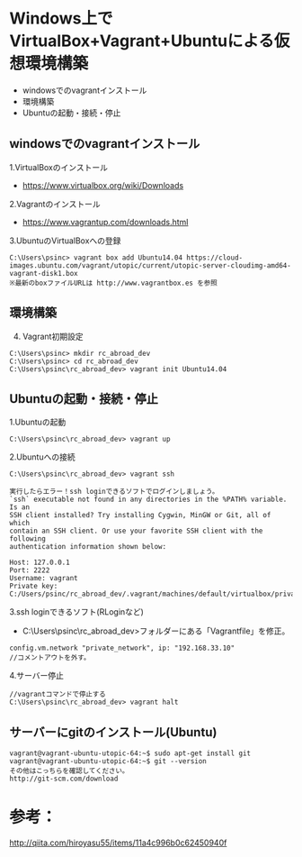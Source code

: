 # Windows上でVirtualBox+Vagrant+Ubuntuによる仮想環境構築 
- windowsでのvagrantインストール
- 環境構築
- Ubuntuの起動・接続・停止

## windowsでのvagrantインストール
1.VirtualBoxのインストール
- https://www.virtualbox.org/wiki/Downloads

2.Vagrantのインストール
- https://www.vagrantup.com/downloads.html

3.UbuntuのVirtualBoxへの登録
```
C:\Users\psinc> vagrant box add Ubuntu14.04 https://cloud-images.ubuntu.com/vagrant/utopic/current/utopic-server-cloudimg-amd64-vagrant-disk1.box
※最新のboxファイルURLは http://www.vagrantbox.es を参照
```

## 環境構築
4. Vagrant初期設定
```
C:\Users\psinc> mkdir rc_abroad_dev
C:\Users\psinc> cd rc_abroad_dev
C:\Users\psinc\rc_abroad_dev> vagrant init Ubuntu14.04
```

## Ubuntuの起動・接続・停止
1.Ubuntuの起動
```
C:\Users\psinc\rc_abroad_dev> vagrant up
```

2.Ubuntuへの接続
```
C:\Users\psinc\rc_abroad_dev> vagrant ssh

実行したらエラー！ssh loginできるソフトでログインしましょう。
`ssh` executable not found in any directories in the %PATH% variable. Is an
SSH client installed? Try installing Cygwin, MinGW or Git, all of which
contain an SSH client. Or use your favorite SSH client with the following
authentication information shown below:

Host: 127.0.0.1
Port: 2222
Username: vagrant
Private key: C:/Users/psinc/rc_abroad_dev/.vagrant/machines/default/virtualbox/private_key
```

3.ssh loginできるソフト(RLoginなど)
- C:\Users\psinc\rc_abroad_dev>フォルダーにある「Vagrantfile」を修正。
```
config.vm.network "private_network", ip: "192.168.33.10"
//コメントアウトを外す。
```

4.サーバー停止
```
//vagrantコマンドで停止する
C:\Users\psinc\rc_abroad_dev> vagrant halt 
```

## サーバーにgitのインストール(Ubuntu)
```
vagrant@vagrant-ubuntu-utopic-64:~$ sudo apt-get install git
vagrant@vagrant-ubuntu-utopic-64:~$ git --version
その他はこっちらを確認してください。
http://git-scm.com/download 
```





参考：
========================================
http://qiita.com/hiroyasu55/items/11a4c996b0c62450940f

